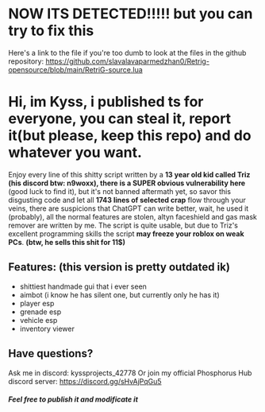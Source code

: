 # NOW ITS DETECTED!!!!! but you can try to fix this

Here's a link to the file if you're too dumb to look at the files in the github repository: https://github.com/slavalavaparmedzhan0/Retrig-opensource/blob/main/RetriG-source.lua 

# Hi, im Kyss, i published ts for everyone, you can steal it, report it(but please, keep this repo) and do whatever you want.

Enjoy every line of this shitty script written by a **13 year old kid called Triz **(his discord btw: n9woxx),** there is a SUPER obvious vulnerability here** (good luck to find it), but it's not banned aftermath yet, so savor this disgusting code and let all **1743 lines of selected crap** flow through your veins, there are suspicions that ChatGPT can write better, wait, he used it (probably), all the normal features are stolen, altyn faceshield and gas mask remover are written by me. The script is quite usable, but due to Triz's excellent programming skills the script **may freeze your roblox on weak PCs**.
**(btw, he sells this shit for 11$)**

## Features: (this version is pretty outdated ik)
- shittiest handmade gui that i ever seen
- aimbot (i know he has silent one, but currently only he has it)
- player esp
- grenade esp
- vehicle esp
- inventory viewer

## Have questions?
Ask me in discord: kyssprojects_42778
Or join my official Phosphorus Hub discord server: https://discord.gg/sHvAjPqGu5


##### Feel free to publish it and modificate it
